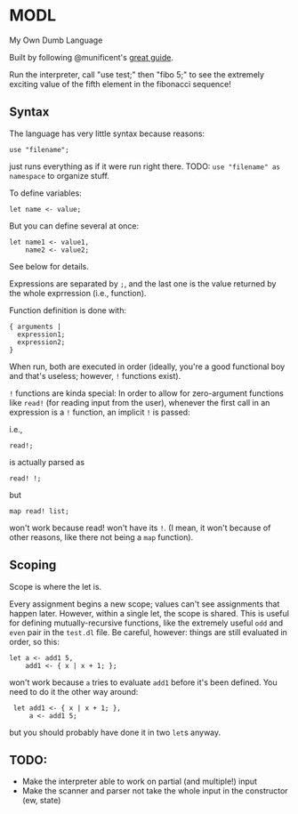 MODL
====

My Own Dumb Language

Built by following @munificent's [great guide](http://www.craftinginterpreters.com/).

Run the interpreter, call "use test;" then "fibo 5;" to see the extremely exciting value of the fifth element in the fibonacci sequence!

Syntax
------

The language has very little syntax because reasons:

    use "filename";

just runs everything as if it were run right there. TODO: `use "filename" as namespace` to organize stuff.

To define variables:

    let name <- value;

But you can define several at once:

    let name1 <- value1,
        name2 <- value2;

See below for details.

Expressions are separated by `;`, and the last one is the value returned by the whole exprression (i.e., function).

Function definition is done with:

    { arguments |
      expression1;
      expression2;
    }

When run, both are executed in order (ideally, you're a good functional boy and that's useless; however, `!` functions exist).

`!` functions are kinda special: In order to allow for zero-argument functions like `read!` (for reading input from the user), whenever the first call in an expression is a `!` function, an implicit `!` is passed:

i.e.,

    read!;

is actually parsed as

    read! !;

but

    map read! list;

won't work because read! won't have its `!`. (I mean, it won't because of other reasons, like there not being a `map` function).

Scoping
-------

Scope is where the let is.

Every assignment begins a new scope; values can't see assignments that happen later. However, within a single let, the scope is shared. This is useful for defining mutually-recursive functions, like the extremely useful `odd` and `even` pair in the `test.dl` file. Be careful, however: things are still evaluated in order, so this:

    let a <- add1 5,
        add1 <- { x | x + 1; };

won't work because `a` tries to evaluate `add1` before it's been defined. You need to do it the other way around:

     let add1 <- { x | x + 1; },
         a <- add1 5;

but you should probably have done it in two `let`s anyway.

TODO:
-----

- Make the interpreter able to work on partial (and multiple!) input
- Make the scanner and parser not take the whole input in the constructor (ew, state)
